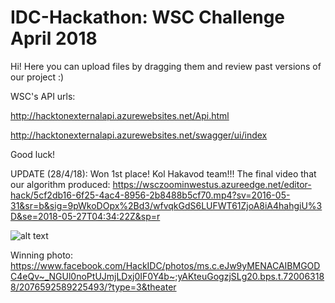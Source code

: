 # IDC-Hackathon: WSC Challenge April 2018

Hi!
Here you can upload files by dragging them and review past versions of our project :)

WSC's API urls:

http://hacktonexternalapi.azurewebsites.net/Api.html

http://hacktonexternalapi.azurewebsites.net/swagger/ui/index

Good luck!

UPDATE (28/4/18): Won 1st place! Kol Hakavod team!!!
The final video that our algorithm produced:
https://wsczoominwestus.azureedge.net/editor-hack/5cf2db16-6f25-4ac4-8956-2b8488b5cf70.mp4?sv=2016-05-31&sr=b&sig=9pWkoDOpx%2Bd3/wfvqkGdS6LUFWT61ZjoA8iA4hahgiU%3D&se=2018-05-27T04:34:22Z&sp=r


![alt text](https://www.2b-angels.com/wp-content/uploads/full-logo-blk.png)

Winning photo:
https://www.facebook.com/HackIDC/photos/ms.c.eJw9yMENACAIBMGODC4eQv~_NGUl0noPtUJmjLDxj0IF0Y4b~;yAKteuGogzjSLg20.bps.t.720063188/2076592589225493/?type=3&theater
